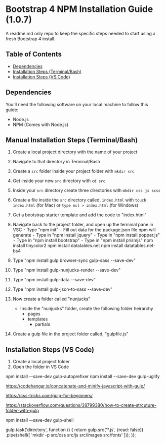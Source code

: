 # Bootstrap 4 NPM Installation Guide (1.0.7)
A readme.md only repo to keep the specific steps needed to start using a fresh Bootstrap 4 install.

## Table of Contents
* [Dependencies](#dependencies)
* [Installation Steps (Terminal/Bash)](#manual-installation-steps-terminalbash)
* [Installation Steps (VS Code)](#installation-steps-vs-code)

## Dependencies
You'll need the following software on your local machine to follow this guide:
 * Node.js
 * NPM (Comes with Node.js)

## Manual Installation Steps (Terminal/Bash)

1. Create a local project directory with the name of your project
1. Navigate to that directory in Terminal/Bash
1. Create a `src` folder inside your project folder with `mkdir src`
1. Get inside your new `src` directory with `cd src`
1. Inside your `src` directory create three directories with `mkdir css js scss`
1. Create a file inside the `src` directory called, `index.html` with `touch index.html` (for Mac) or `type nul > index.html` (for Windows)
1. Get a bootstrap starter template and add the code to "index.html"
1. Navigate back to the project folder, and open up the terminal pane in VSC
	⁃ Type "npm init"
	⁃ Fill out data for the package.json file npm will generate
	⁃ Type in "npm install jquery"
	⁃ Type in "npm install popper.js"
	⁃ Type in "npm install bootstrap"
	⁃ Type in "npm install prismjs"
	npm install tinycolor2
	npm install datatables.net
	npm install datatables.net-bs4
1. Type "npm install gulp browser-sync gulp-sass --save-dev"
1. Type "npm install gulp-nunjucks-render --save-dev"
1. Type "npm install gulp-data --save-dev"
1. Type "npm install gulp-json-to-sass --save-dev"
	
1. Now create a folder called "nunjucks"
	- Inside the "nunjucks" folder, create the following folder heirarchy
		- pages
		- templates
			- partials
1. Create a gulp file in the project folder called, "gulpfile.js"

## Installation Steps (VS Code)
1. Create a local project folder
1. Open the folder in VS Code




npm install --save-dev gulp-autoprefixer
npm install --save-dev gulp-uglify





https://codehangar.io/concatenate-and-minify-javascript-with-gulp/

https://css-tricks.com/gulp-for-beginners/

https://stackoverflow.com/questions/38799380/how-to-create-strcuture-folder-with-gulp

npm install --save-dev gulp-shell

gulp.task('directory', function () {
	return gulp.src('*.js', {read: false})
	.pipe(shell([
		'mkdir -p  src/css src/js src/images src/fonts'
	]));
});
